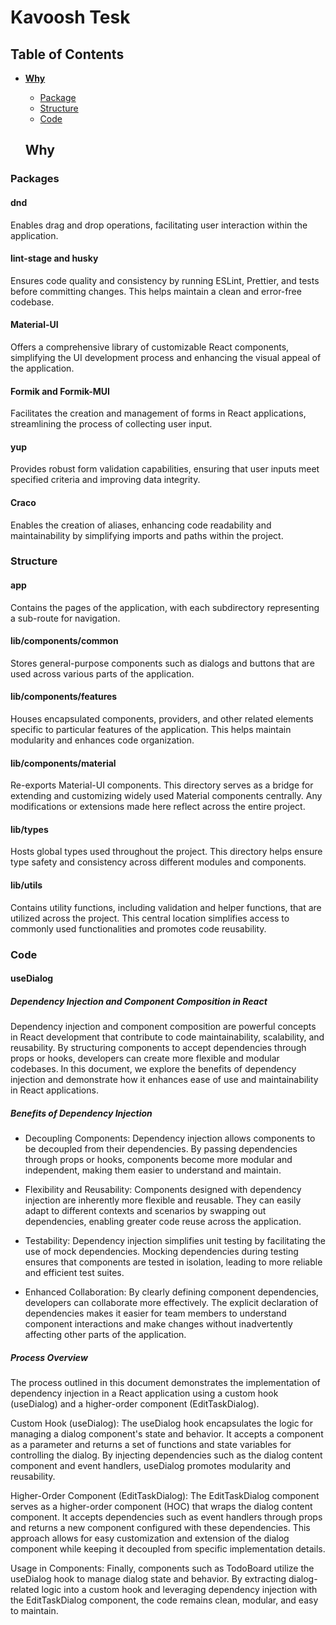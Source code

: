 # Kavoosh Tesk

## Table of Contents

- **[Why](#why)**
  - [Package](#why-packages)
  - [Structure](#why-structure)
  - [Code](#why-code)

  ## Why <a id="why"></a>

### Packages <a id="why-packages"></a>

#### dnd

Enables drag and drop operations, facilitating user interaction within the application.

#### lint-stage and husky

Ensures code quality and consistency by running ESLint, Prettier, and tests before committing changes. This helps maintain a clean and error-free codebase.

#### Material-UI

Offers a comprehensive library of customizable React components, simplifying the UI development process and enhancing the visual appeal of the application.

#### Formik and Formik-MUI

Facilitates the creation and management of forms in React applications, streamlining the process of collecting user input.

#### yup

Provides robust form validation capabilities, ensuring that user inputs meet specified criteria and improving data integrity.

#### Craco

Enables the creation of aliases, enhancing code readability and maintainability by simplifying imports and paths within the project.

### Structure <a id="why-structure"></a>

#### app

Contains the pages of the application, with each subdirectory representing a sub-route for navigation.

#### lib/components/common

Stores general-purpose components such as dialogs and buttons that are used across various parts of the application.

#### lib/components/features

Houses encapsulated components, providers, and other related elements specific to particular features of the application. This helps maintain modularity and enhances code organization.

#### lib/components/material

Re-exports Material-UI components. This directory serves as a bridge for extending and customizing widely used Material components centrally. Any modifications or extensions made here reflect across the entire project.

#### lib/types

Hosts global types used throughout the project. This directory helps ensure type safety and consistency across different modules and components.

#### lib/utils

Contains utility functions, including validation and helper functions, that are utilized across the project. This central location simplifies access to commonly used functionalities and promotes code reusability.


### Code <a id="why-code"></a>

#### useDialog 

##### Dependency Injection and Component Composition in React

Dependency injection and component composition are powerful concepts in React development that contribute to code maintainability, scalability, and reusability. By structuring components to accept dependencies through props or hooks, developers can create more flexible and modular codebases. In this document, we explore the benefits of dependency injection and demonstrate how it enhances ease of use and maintainability in React applications.

##### **Benefits of Dependency Injection**

- Decoupling Components: Dependency injection allows components to be decoupled from their dependencies. By passing dependencies through props or hooks, components become more modular and independent, making them easier to understand and maintain.

- Flexibility and Reusability: Components designed with dependency injection are inherently more flexible and reusable. They can easily adapt to different contexts and scenarios by swapping out dependencies, enabling greater code reuse across the application.

- Testability: Dependency injection simplifies unit testing by facilitating the use of mock dependencies. Mocking dependencies during testing ensures that components are tested in isolation, leading to more reliable and efficient test suites.

- Enhanced Collaboration: By clearly defining component dependencies, developers can collaborate more effectively. The explicit declaration of dependencies makes it easier for team members to understand component interactions and make changes without inadvertently affecting other parts of the application.

##### **Process Overview**

The process outlined in this document demonstrates the implementation of dependency injection in a React application using a custom hook (useDialog) and a higher-order component (EditTaskDialog).

Custom Hook (useDialog): The useDialog hook encapsulates the logic for managing a dialog component's state and behavior. It accepts a component as a parameter and returns a set of functions and state variables for controlling the dialog. By injecting dependencies such as the dialog content component and event handlers, useDialog promotes modularity and reusability.

Higher-Order Component (EditTaskDialog): The EditTaskDialog component serves as a higher-order component (HOC) that wraps the dialog content component. It accepts dependencies such as event handlers through props and returns a new component configured with these dependencies. This approach allows for easy customization and extension of the dialog component while keeping it decoupled from specific implementation details.

Usage in Components: Finally, components such as TodoBoard utilize the useDialog hook to manage dialog state and behavior. By extracting dialog-related logic into a custom hook and leveraging dependency injection with the EditTaskDialog component, the code remains clean, modular, and easy to maintain.